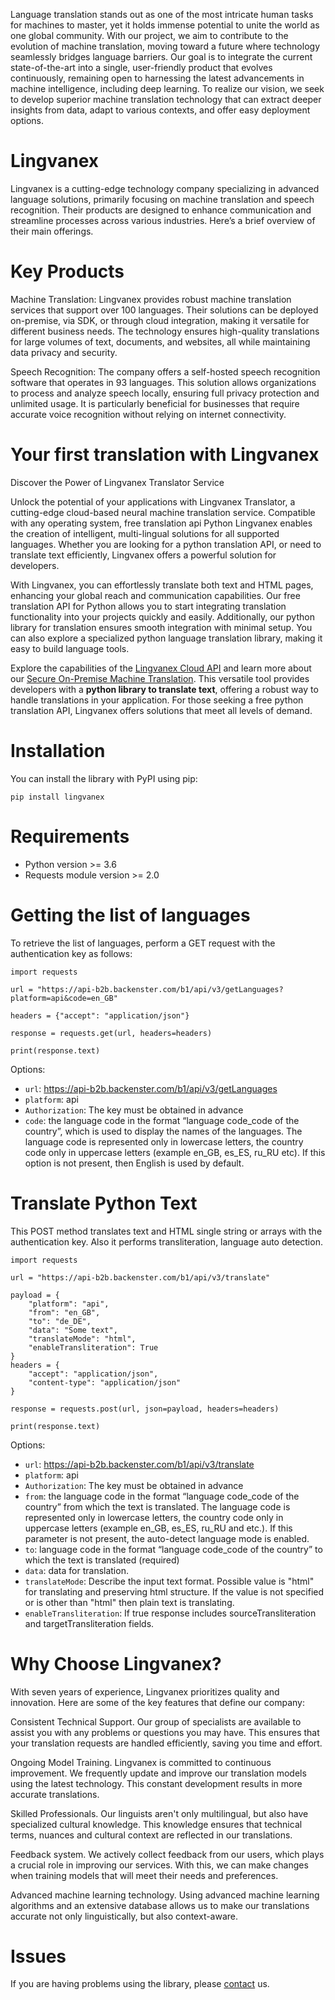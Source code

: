Language translation stands out as one of the most intricate human tasks for machines to master, yet it holds immense potential to unite the world as one global community. With our project, we aim to contribute to the evolution of machine translation, moving toward a future where technology seamlessly bridges language barriers. Our goal is to integrate the current state-of-the-art into a single, user-friendly product that evolves continuously, remaining open to harnessing the latest advancements in machine intelligence, including deep learning. To realize our vision, we seek to develop superior machine translation technology that can extract deeper insights from data, adapt to various contexts, and offer easy deployment options. 

# Lingvanex
Lingvanex is a cutting-edge technology company specializing in advanced language solutions, primarily focusing on machine translation and speech recognition. Their products are designed to enhance communication and streamline processes across various industries. Here’s a brief overview of their main offerings.

# Key Products
Machine Translation: Lingvanex provides robust machine translation services that support over 100 languages. Their solutions can be deployed on-premise, via SDK, or through cloud integration, making it versatile for different business needs. The technology ensures high-quality translations for large volumes of text, documents, and websites, all while maintaining data privacy and security.

Speech Recognition: The company offers a self-hosted speech recognition software that operates in 93 languages. This solution allows organizations to process and analyze speech locally, ensuring full privacy protection and unlimited usage. It is particularly beneficial for businesses that require accurate voice recognition without relying on internet connectivity.


# Your first translation with Lingvanex

Discover the Power of Lingvanex Translator Service

Unlock the potential of your applications with Lingvanex Translator, a cutting-edge cloud-based neural machine translation service. Compatible with any operating system, free translation api Python Lingvanex enables the creation of intelligent, multi-lingual solutions for all supported languages. Whether you are looking for a python translation API, or need to translate text efficiently, Lingvanex offers a powerful solution for developers.

With Lingvanex, you can effortlessly translate both text and HTML pages, enhancing your global reach and communication capabilities. Our free translation API for Python allows you to start integrating translation functionality into your projects quickly and easily. Additionally, our python library for translation ensures smooth integration with minimal setup. You can also explore a specialized python language translation library, making it easy to build language tools.

Explore the capabilities of the [Lingvanex Cloud API](https://lingvanex.com/en/translationapi/) and learn more about our [Secure On-Premise Machine Translation](https://lingvanex.com/). This versatile tool provides developers with a **python library to translate text**, offering a robust way to handle translations in your application. For those seeking a free python translation API, Lingvanex offers solutions that meet all levels of demand.

# Installation
You can install the library with PyPI using pip:

```
pip install lingvanex
```

# Requirements
* Python version >= 3.6
* Requests module version >= 2.0


# Getting the list of languages
To retrieve the list of languages, perform a GET request with the authentication key as follows:
```
import requests

url = "https://api-b2b.backenster.com/b1/api/v3/getLanguages?platform=api&code=en_GB"

headers = {"accept": "application/json"}

response = requests.get(url, headers=headers)

print(response.text)
```

Options:
* `url`: https://api-b2b.backenster.com/b1/api/v3/getLanguages
* `platform`: api
* `Authorization`: The key must be obtained in advance
* `code`: the language code in the format “language code_code of the country”, which is used to display the names of the languages. The language code is represented only in lowercase letters, the country code only in uppercase letters (example en_GB, es_ES, ru_RU etc). If this option is not present, then English is used by default.


# Translate Python Text
This POST method translates text and HTML single string or arrays with the authentication key. Also it performs transliteration, language auto detection.

```
import requests

url = "https://api-b2b.backenster.com/b1/api/v3/translate"

payload = {
    "platform": "api",
    "from": "en_GB",
    "to": "de_DE",
    "data": "Some text",
    "translateMode": "html",
    "enableTransliteration": True
}
headers = {
    "accept": "application/json",
    "content-type": "application/json"
}

response = requests.post(url, json=payload, headers=headers)

print(response.text)
```

Options:
* `url`: https://api-b2b.backenster.com/b1/api/v3/translate
* `platform`: api
* `Authorization`: The key must be obtained in advance
* `from`: the language code in the format “language code_code of the country” from which the text is translated. The language code is represented only in lowercase letters, the country code only in uppercase letters (example en_GB, es_ES, ru_RU and etc.). If this parameter is not present, the auto-detect language mode is enabled.
* `to`: language code in the format “language code_code of the country” to which the text is translated (required)
* `data`: data for translation.
* `translateMode`: Describe the input text format. Possible value is "html" for translating and preserving html structure. If the value is not specified or is other than "html" then plain text is translating.
* `enableTransliteration`: If true response includes sourceTransliteration and targetTransliteration fields.

# Why Choose Lingvanex?
﻿With seven years of experience, Lingvanex prioritizes quality and innovation. Here are some of the key features that define our company:
 
Consistent Technical Support. Our group of specialists are available to assist you with any problems or questions you may have. This ensures that your translation requests are handled efficiently, saving you time and effort.

Ongoing Model Training. Lingvanex is committed to continuous improvement. We frequently update and improve our translation models using the latest technology. This constant development results in more accurate translations.

Skilled Professionals. Our linguists aren't only multilingual, but also have specialized cultural knowledge. This knowledge ensures that technical terms, nuances and cultural context are reflected in our translations.

Feedback system. We actively collect feedback from our users, which plays a crucial role in improving our services. With this, we can make changes when training models that will meet their needs and preferences.

Advanced machine learning technology. Using advanced machine learning algorithms and an extensive database allows us to make our translations accurate not only linguistically, but also context-aware. 


# Issues
If you are having problems using the library, please [contact](https://lingvanex.com/en/contact-us/) us.
